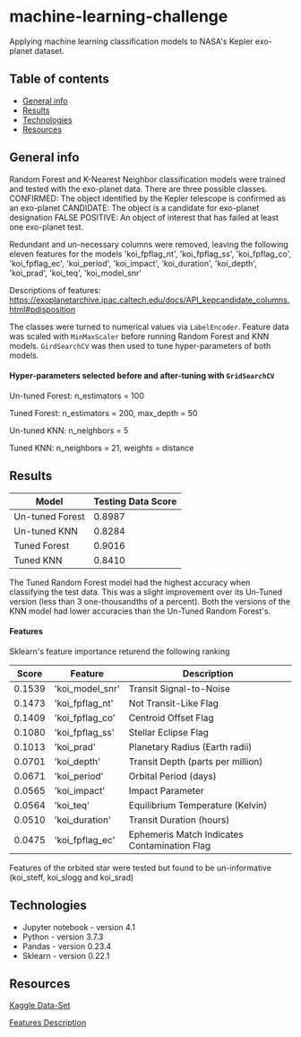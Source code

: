 # machine-learning-challenge
Applying machine learning classification models to NASA's Kepler exo-planet dataset. 


## Table of contents

* [General info](#general-info)
* [Results](#results)
* [Technologies](#technologies)
* [Resources](#resources)

## General info
Random Forest and K-Nearest Neighbor classification models were trained and tested with the exo-planet data. There are three possible classes.
CONFIRMED: The object identified by the Kepler telescope is confirmed as an exo-planet
CANDIDATE: The object is a candidate for exo-planet designation
FALSE POSITIVE: An object of interest that has failed at least one exo-planet test.

Redundant and un-necessary columns were removed, leaving the following eleven features for the models 
'koi_fpflag_nt', 'koi_fpflag_ss', 'koi_fpflag_co', 'koi_fpflag_ec', 'koi_period', 'koi_impact', 'koi_duration', 'koi_depth', 'koi_prad', 'koi_teq', 'koi_model_snr'

Descriptions of features: https://exoplanetarchive.ipac.caltech.edu/docs/API_kepcandidate_columns.html#pdisposition

The classes were turned to numerical values via `LabelEncoder`. Feature data was scaled with `MinMaxScaler` before running Random Forest and KNN models. `GirdSearchCV` was then used to tune hyper-parameters of both models. 

#### Hyper-parameters selected before and after-tuning with `GridSearchCV`

Un-tuned Forest: n_estimators = 100

Tuned Forest: n_estimators = 200, max_depth = 50

Un-tuned KNN: n_neighbors = 5

Tuned KNN: n_neighbors = 21, weights = distance

## Results
|Model|Testing Data Score|
|---|---|
|Un-tuned Forest| 0.8987 |
|Un-tuned KNN| 0.8284 |
|Tuned Forest| 0.9016 |
|Tuned KNN| 0.8410 |

The Tuned Random Forest model had the highest accuracy when classifying the test data. This was a slight improvement over its Un-Tuned version (less than 3 one-thousandths of a percent). Both the versions of the KNN model had lower accuracies than the Un-Tuned Random Forest's.

#### Features

Sklearn's feature importance returend the following ranking

|Score|Feature|Description|
|---|---|---|
|0.1539 |'koi_model_snr'|Transit Signal-to-Noise|
|0.1473 |'koi_fpflag_nt'|Not Transit-Like Flag|
|0.1409 |'koi_fpflag_co'|Centroid Offset Flag|
|0.1080|'koi_fpflag_ss'|Stellar Eclipse Flag|
|0.1013|'koi_prad'|	Planetary Radius (Earth radii)|
|0.0701|'koi_depth'|Transit Depth (parts per million)|
|0.0671|'koi_period'|Orbital Period (days)|
|0.0565|'koi_impact'|Impact Parameter|
|0.0564|'koi_teq'|Equilibrium Temperature (Kelvin)|
|0.0510|'koi_duration'|Transit Duration (hours)|
|0.0475|'koi_fpflag_ec'| Ephemeris Match Indicates Contamination Flag|

Features of the orbited star were tested but found to be un-informative (koi_steff, koi_slogg and koi_srad)

## Technologies
* Jupyter notebook - version 4.1
* Python - version 3.7.3
* Pandas - version 0.23.4
* Sklearn - version 0.22.1

## Resources
[Kaggle Data-Set](https://www.kaggle.com/nasa/kepler-exoplanet-search-results)

[Features Description](https://exoplanetarchive.ipac.caltech.edu/docs/API_kepcandidate_columns.html#pdisposition)
